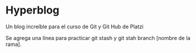 # Hyperblog
Un blog increíble para el curso de Git y Git Hub de Platzi

Se agrega una línea para practicar git stash y git stah branch [nombre de la rama].

